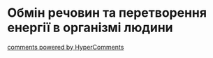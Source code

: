 <div id="hypercomments_widget" class="js-hypercomments-widget invisible"></div>

# Обмін речовин та перетворення енергії в організмі людини



<div class="js-hypercomments-container">
<a href="http://hypercomments.com" class="hc-link" title="comments widget">comments powered by HyperComments</a>
</div>